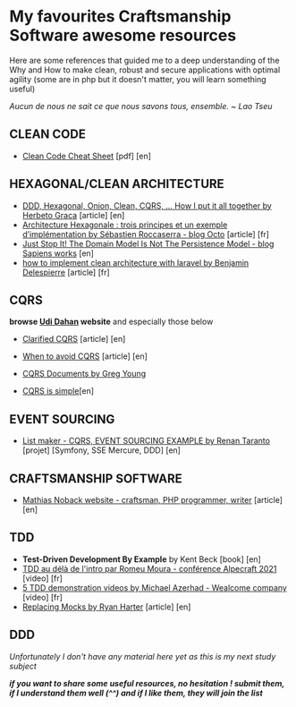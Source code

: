 # __My favourites Craftsmanship Software awesome resources__

Here are some references that guided me to a deep understanding of the Why and How to make clean, robust and secure applications with optimal agility (some are in php but it doesn't matter, you will learn something useful)

_Aucun de nous ne sait ce que nous savons tous, ensemble. ~ Lao Tseu_

## CLEAN CODE
- [Clean Code Cheat Sheet](https://www.planetgeek.ch/wp-content/uploads/2014/11/Clean-Code-V2.4.pdf) [pdf] [en]

## HEXAGONAL/CLEAN ARCHITECTURE
- [DDD, Hexagonal, Onion, Clean, CQRS, … How I put it all together by Herbeto Graca](https://herbertograca.com/2017/11/16/explicit-architecture-01-ddd-hexagonal-onion-clean-cqrs-how-i-put-it-all-together/) [article] [en]
- [Architecture Hexagonale : trois principes et un exemple d’implémentation by Sébastien Roccaserra - blog Octo](https://blog.octo.com/architecture-hexagonale-trois-principes-et-un-exemple-dimplementation) [article] [fr]
- [Just Stop It! The Domain Model Is Not The Persistence Model - blog Sapiens works](https://blog.sapiensworks.com/post/2012/04/07/Just-Stop-It!-The-Domain-Model-Is-Not-The-Persistence-Model.aspx) [en]
- [how to implement clean architecture with laravel by Benjamin Delespierre](https://dev.to/bdelespierre/how-to-implement-clean-architecture-with-laravel-2f2i) [article] [fr]

## CQRS
__browse [Udi Dahan](https://udidahan.com/) website__ and especially those below
- [Clarified CQRS](https://udidahan.com/2009/12/09/clarified-cqrs/) [article] [en]
- [When to avoid CQRS](https://udidahan.com/2011/04/22/when-to-avoid-cqrs/) [article] [en]

- [CQRS Documents by Greg Young](https://cqrs.files.wordpress.com/2010/11/cqrs_documents.pdf)
- [CQRS is simple](https://gist.github.com/raykolbe/5623035)[en]

## EVENT SOURCING
- [List maker - CQRS, EVENT SOURCING EXAMPLE by Renan Taranto](https://github.com/renan-taranto/cqrs-event-sourcing-example) [projet] [Symfony, SSE Mercure, DDD] [en]

## CRAFTSMANSHIP SOFTWARE
- [Mathias Noback website - craftsman, PHP programmer, writer](https://matthiasnoback.nl/) [article] [en]

## TDD
- __Test-Driven Development By Example__ by Kent Beck [book] [en]
- [TDD au délà de l'intro par Romeu Moura - conférence Alpecraft 2021](https://youtu.be/RlkgetzDenI) [video] [fr]
- [5 TDD demonstration videos by Michael Azerhad - Wealcome company](https://www.youtube.com/channel/UCdcsr2L2WC0OON39Ar3hBKQ/videos) [video] [fr]
- [Replacing Mocks by Ryan Harter](https://ryanharter.com/blog/2020/06/replacing-mocks/) [article] [en]

## DDD
_Unfortunately I don't have any material here yet as this is my next study subject_

___if you want to share some useful resources, no hesitation ! submit them, if I understand them well (^^) and if I like them, they will join the list___

